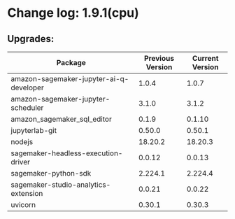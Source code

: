# Change log: 1.9.1(cpu)

## Upgrades: 

Package | Previous Version | Current Version
---|---|---
amazon-sagemaker-jupyter-ai-q-developer|1.0.4|1.0.7
amazon-sagemaker-jupyter-scheduler|3.1.0|3.1.2
amazon_sagemaker_sql_editor|0.1.9|0.1.10
jupyterlab-git|0.50.0|0.50.1
nodejs|18.20.2|18.20.3
sagemaker-headless-execution-driver|0.0.12|0.0.13
sagemaker-python-sdk|2.224.1|2.224.4
sagemaker-studio-analytics-extension|0.0.21|0.0.22
uvicorn|0.30.1|0.30.3
